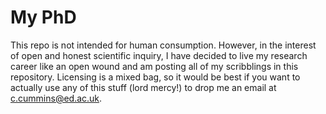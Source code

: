 # My PhD

This repo is not intended for human consumption. However, in the
interest of open and honest scientific inquiry, I have decided to live
my research career like an open wound and am posting all of my
scribblings in this repository. Licensing is a mixed bag, so it would
be best if you want to actually use any of this stuff (lord mercy!) to
drop me an email at c.cummins@ed.ac.uk.
